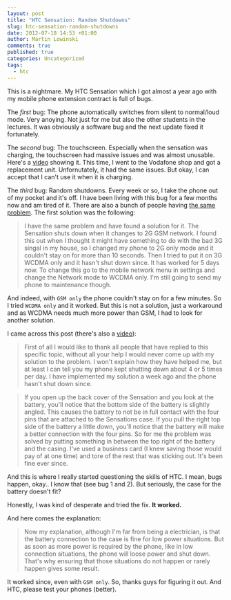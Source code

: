 ```yaml
---
layout: post
title: "HTC Sensation: Random Shutdowns"
slug: htc-sensation-random-shutdowns
date: 2012-07-18 14:53 +01:00
author: Martin Lowinski
comments: true
published: true
categories: Uncategorized
tags: 
  - htc
---
```


This is a nightmare. My HTC Sensation which I got almost a year ago with my mobile phone extension contract is full of bugs.

The _first_ bug: The phone automatically switches from silent to normal/loud mode. Very anoying. Not just for me but also the other students in the lectures. It was obviously a software bug and the next update fixed it fortunately.

The _second_ bug: The touchscreen. Especially when the sensation was charging, the touchscreen had massive issues and was almost unusable. Here's a [video](http://www.youtube.com/watch?v=Bk1BlXZQDrU) showing it. This time, I went to the Vodafone shop and got a replacement unit. Unfornutately, it had the same issues. But okay, I can accept that I can't use it when it is charging.

The _third_ bug: Random shutdowns. Every week or so, I take the phone out of my pocket and it's off. I have been living with this bug for a few months now and am tired of it. There are also a bunch of people having [the same problem](http://androidforums.com/htc-sensation/422583-help-my-sensation-keeps-shutting-down-randomly.html). The first solution was the following:

> I have the same problem and have found a solution for it. The Sensation shuts down when it changes to 2G GSM network. I found this out when I thought it might have something to do with the bad 3G singal in my house, so I changed my phone to 2G only mode and it couldn't stay on for more than 10 seconds. Then I tried to put it on 3G WCDMA only and it hasn't shut down since. It has worked for 5 days now. To change this go to the mobile network menu in settings and change the Network mode to WCDMA only. I'm still going to send my phone to maintenance though.

And indeed, with `GSM only` the phone couldn't stay on for a few minutes. So I tried `WCDMA only` and it worked. But this is not a solution, just a workaround and as WCDMA needs much more power than GSM, I had to look for another solution.

I came across this post (there's also a [video](http://www.youtube.com/watch?v=xXR7Ra3f2LU)):

> First of all I would like to thank all people that have replied to this specific topic, without all your help I would never come up with my solution to the problem. I won't explain how they have helped me, but at least I can tell you my phone kept shutting down about 4 or 5 times per day. I have implemented my solution a week ago and the phone hasn't shut down since.

> If you open up the back cover of the Sensation and you look at the battery, you'll notice that the bottom side of the battery is slightly angled. This causes the battery to not be in full contact with the four pins that are attached to the Sensations case. If you pull the right top side of the battery a little down, you'll notice that the battery will make a better connection with the four pins. So for me the problem was solved by putting something in between the top right of the battery and the casing. I've used a business card (I knew saving those would pay of at one time) and tore of the rest that was sticking out. It's been fine ever since. 

And this is where I really started questioning the skills of HTC. I mean, bugs happen, okay.. I know that (see bug 1 and 2). But seriously, the case for the battery doesn't fit?

Honestly, I was kind of desperate and tried the fix. __It worked.__

And here comes the explanation:

> Now my explanation, although I'm far from being a electrician, is that the battery connection to the case is fine for low power situations. But as soon as more power is required by the phone, like in low connection situations, the phone will loose power and shut down. That's why ensuring that those situations do not happen or rarely happen gives some result.

It worked since, even with `GSM only`. So, thanks guys for figuring it out. And HTC, please test your phones (better).

